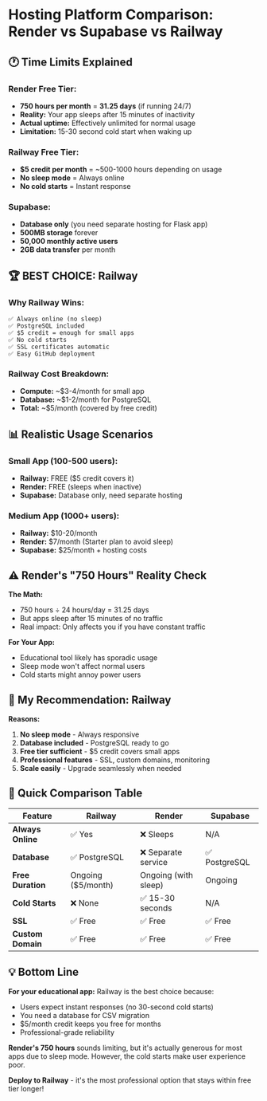 # Hosting Platform Comparison: Render vs Supabase vs Railway

## 🕐 **Time Limits Explained**

### **Render Free Tier:**
- **750 hours per month** = **31.25 days** (if running 24/7)
- **Reality:** Your app sleeps after 15 minutes of inactivity
- **Actual uptime:** Effectively unlimited for normal usage
- **Limitation:** 15-30 second cold start when waking up

### **Railway Free Tier:**
- **$5 credit per month** = ~500-1000 hours depending on usage
- **No sleep mode** = Always online
- **No cold starts** = Instant response

### **Supabase:**
- **Database only** (you need separate hosting for Flask app)
- **500MB storage** forever
- **50,000 monthly active users** 
- **2GB data transfer** per month

## 🏆 **BEST CHOICE: Railway**

### Why Railway Wins:
```
✅ Always online (no sleep)
✅ PostgreSQL included 
✅ $5 credit = enough for small apps
✅ No cold starts
✅ SSL certificates automatic
✅ Easy GitHub deployment
```

### Railway Cost Breakdown:
- **Compute:** ~$3-4/month for small app
- **Database:** ~$1-2/month for PostgreSQL
- **Total:** ~$5/month (covered by free credit)

## 📊 **Realistic Usage Scenarios**

### Small App (100-500 users):
- **Railway:** FREE ($5 credit covers it)
- **Render:** FREE (sleeps when inactive)
- **Supabase:** Database only, need separate hosting

### Medium App (1000+ users):
- **Railway:** $10-20/month
- **Render:** $7/month (Starter plan to avoid sleep)
- **Supabase:** $25/month + hosting costs

## ⚠️ **Render's "750 Hours" Reality Check**

**The Math:**
- 750 hours ÷ 24 hours/day = 31.25 days
- But apps sleep after 15 minutes of no traffic
- Real impact: Only affects you if you have constant traffic

**For Your App:**
- Educational tool likely has sporadic usage
- Sleep mode won't affect normal users
- Cold starts might annoy power users

## 🎯 **My Recommendation: Railway**

**Reasons:**
1. **No sleep mode** - Always responsive
2. **Database included** - PostgreSQL ready to go
3. **Free tier sufficient** - $5 credit covers small apps
4. **Professional features** - SSL, custom domains, monitoring
5. **Scale easily** - Upgrade seamlessly when needed

## 🚀 **Quick Comparison Table**

| Feature | Railway | Render | Supabase |
|---------|---------|---------|----------|
| **Always Online** | ✅ Yes | ❌ Sleeps | N/A |
| **Database** | ✅ PostgreSQL | ❌ Separate service | ✅ PostgreSQL |
| **Free Duration** | Ongoing ($5/month) | Ongoing (with sleep) | Ongoing |
| **Cold Starts** | ❌ None | ✅ 15-30 seconds | N/A |
| **SSL** | ✅ Free | ✅ Free | ✅ Free |
| **Custom Domain** | ✅ Free | ✅ Free | ✅ Free |

## 💡 **Bottom Line**

**For your educational app:** Railway is the best choice because:
- Users expect instant responses (no 30-second cold starts)
- You need a database for CSV migration
- $5/month credit keeps you free for months
- Professional-grade reliability

**Render's 750 hours** sounds limiting, but it's actually generous for most apps due to sleep mode. However, the cold starts make user experience poor.

**Deploy to Railway** - it's the most professional option that stays within free tier longer!
